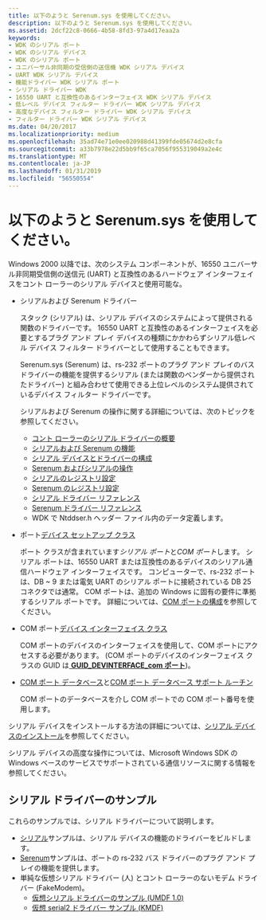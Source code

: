 ```yaml
---
title: 以下のようと Serenum.sys を使用してください。
description: 以下のようと Serenum.sys を使用してください。
ms.assetid: 2dcf22c8-0666-4b58-8fd3-97a4d17eaa2a
keywords:
- WDK のシリアル ポート
- WDK のシリアル デバイス
- WDK のシリアル ポート
- ユニバーサル非同期の受信側の送信機 WDK シリアル デバイス
- UART WDK シリアル デバイス
- 機能ドライバー WDK シリアル ポート
- シリアル ドライバー WDK
- 16550 UART と互換性のあるインターフェイス WDK シリアル デバイス
- 低レベル デバイス フィルター ドライバー WDK シリアル デバイス
- 高度なデバイス フィルター ドライバー WDK シリアル デバイス
- フィルター ドライバー WDK シリアル デバイス
ms.date: 04/20/2017
ms.localizationpriority: medium
ms.openlocfilehash: 35ad74e71e0ee020988d41399fde05674d2e8cfa
ms.sourcegitcommit: a33b7978e22d5bb9f65ca7056f955319049a2e4c
ms.translationtype: MT
ms.contentlocale: ja-JP
ms.lasthandoff: 01/31/2019
ms.locfileid: "56550554"
---
```

# <a name="using-serialsys-and-serenumsys"></a>以下のようと Serenum.sys を使用してください。





Windows 2000 以降では、次のシステム コンポーネントが、16550 ユニバーサル非同期受信側の送信元 (UART) と互換性のあるハードウェア インターフェイスをコント ローラーのシリアル デバイスと使用可能な。

-   シリアルおよび Serenum ドライバー

    スタック (シリアル) は、シリアル デバイスのシステムによって提供される関数のドライバーです。 16550 UART と互換性のあるインターフェイスを必要とするプラグ アンド プレイ デバイスの種類にかかわらずシリアル低レベル デバイス フィルター ドライバーとして使用することもできます。

    Serenum.sys (Serenum) は、rs-232 ポートのプラグ アンド プレイのバス ドライバーの機能を提供するシリアル (または関数のベンダーから提供されたドライバー) と組み合わせて使用できる上位レベルのシステム提供されているデバイス フィルター ドライバーです。

    シリアルおよび Serenum の操作に関する詳細については、次のトピックを参照してください。

    -   [コント ローラーのシリアル ドライバーの概要](serial-drivers-overview.md)
    -   [シリアルおよび Serenum の機能](features-of-serial-and-serenum.md)
    -   [シリアル デバイスとドライバーの構成](configuration-of-serial-devices-and-drivers.md)
    -   [Serenum およびシリアルの操作](operation-of-serenum-and-serial.md)
    -   [シリアルのレジストリ設定](registry-settings-for-serial.md)
    -   [Serenum のレジストリ設定](registry-settings-for-serenum.md)
    -   [シリアル ドライバー リファレンス](https://msdn.microsoft.com/library/windows/hardware/ff547476)
    -   [Serenum ドライバー リファレンス](https://msdn.microsoft.com/library/windows/hardware/ff547040)
    -   WDK で Ntddser.h ヘッダー ファイル内のデータ定義します。

<!-- -->

-   ポート[デバイス セットアップ クラス](https://msdn.microsoft.com/library/windows/hardware/ff541509)

    ポート クラスが含まれています*シリアル ポート*と*COM ポート*します。 シリアル ポートは、16550 UART または互換性のあるデバイスのシリアル通信ハードウェア インターフェイスです。 コンピューターで、rs-232 ポートは、DB ~ 9 または電気 UART のシリアル ポートに接続されている DB 25 コネクタでは通常。 COM ポートは、追加の Windows に固有の要件に準拠するシリアル ポートです。 詳細については、[COM ポートの構成](configuration-of-com-ports.md)を参照してください。

-   COM ポート[デバイス インターフェイス クラス](https://msdn.microsoft.com/library/windows/hardware/ff541339)

    COM ポートのデバイスのインターフェイスを使用して、COM ポートにアクセスする必要があります。 (COM ポートのデバイスのインターフェイス クラスの GUID は[ **GUID\_DEVINTERFACE\_com ポート**](https://msdn.microsoft.com/library/windows/hardware/ff545821))。

-   [COM ポート データベース](com-port-database.md)と[COM ポート データベース サポート ルーチン](https://msdn.microsoft.com/library/windows/hardware/ff546483)

    COM ポートのデータベースを介し COM ポートでの COM ポート番号を使用します。

シリアル デバイスをインストールする方法の詳細については、[シリアル デバイスのインストール](installing-serial-devices.md)を参照してください。

シリアル デバイスの高度な操作については、Microsoft Windows SDK の Windows ベースのサービスでサポートされている通信リソースに関する情報を参照してください。

## <a name="serial-driver-samples"></a>シリアル ドライバーのサンプル


これらのサンプルでは、シリアル ドライバーについて説明します。

-   [シリアル](https://go.microsoft.com/fwlink/p/?LinkId=617962)サンプルは、シリアル デバイスの機能のドライバーをビルドします。
-   [Serenum](https://go.microsoft.com/fwlink/p/?LinkId=617961)サンプルは、ポートの rs-232 バス ドライバーのプラグ アンド プレイの機能を提供します。
-   単純な仮想シリアル ドライバー (人) とコント ローラーのないモデム ドライバー (FakeModem)。
    -   [仮想シリアル ドライバーのサンプル (UMDF 1.0)](https://go.microsoft.com/fwlink/p/?LinkId=617963)
    -   [仮想 serial2 ドライバー サンプル (KMDF)](https://go.microsoft.com/fwlink/p/?LinkId=722209)

 

 




